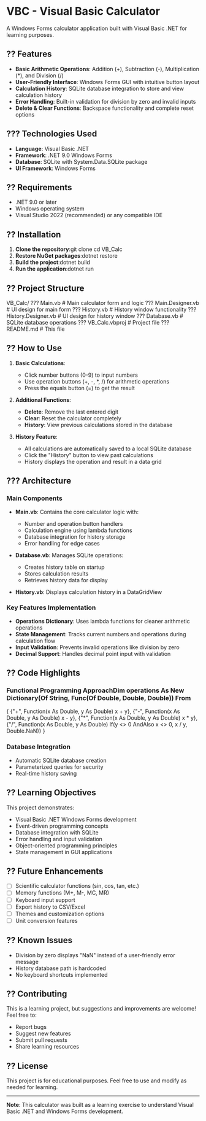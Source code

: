 # VBC - Visual Basic Calculator

A Windows Forms calculator application built with Visual Basic .NET for learning purposes.

## ?? Features

- **Basic Arithmetic Operations**: Addition (+), Subtraction (-), Multiplication (*), and Division (/)
- **User-Friendly Interface**: Windows Forms GUI with intuitive button layout
- **Calculation History**: SQLite database integration to store and view calculation history
- **Error Handling**: Built-in validation for division by zero and invalid inputs
- **Delete & Clear Functions**: Backspace functionality and complete reset options

## ??? Technologies Used

- **Language**: Visual Basic .NET
- **Framework**: .NET 9.0 Windows Forms
- **Database**: SQLite with System.Data.SQLite package
- **UI Framework**: Windows Forms

## ?? Requirements

- .NET 9.0 or later
- Windows operating system
- Visual Studio 2022 (recommended) or any compatible IDE

## ?? Installation

1. **Clone the repository**:git clone <repository-url>
   cd VB_Calc
2. **Restore NuGet packages**:dotnet restore
3. **Build the project**:dotnet build
4. **Run the application**:dotnet run
## ?? Project Structure
VB_Calc/
??? Main.vb                 # Main calculator form and logic
??? Main.Designer.vb        # UI design for main form
??? History.vb              # History window functionality
??? History.Designer.vb     # UI design for history window
??? Database.vb             # SQLite database operations
??? VB_Calc.vbproj         # Project file
??? README.md              # This file
## ?? How to Use

1. **Basic Calculations**:
   - Click number buttons (0-9) to input numbers
   - Use operation buttons (+, -, *, /) for arithmetic operations
   - Press the equals button (=) to get the result

2. **Additional Functions**:
   - **Delete**: Remove the last entered digit
   - **Clear**: Reset the calculator completely
   - **History**: View previous calculations stored in the database

3. **History Feature**:
   - All calculations are automatically saved to a local SQLite database
   - Click the "History" button to view past calculations
   - History displays the operation and result in a data grid

## ??? Architecture

### Main Components

- **Main.vb**: Contains the core calculator logic with:
  - Number and operation button handlers
  - Calculation engine using lambda functions
  - Database integration for history storage
  - Error handling for edge cases

- **Database.vb**: Manages SQLite operations:
  - Creates history table on startup
  - Stores calculation results
  - Retrieves history data for display

- **History.vb**: Displays calculation history in a DataGridView

### Key Features Implementation

- **Operations Dictionary**: Uses lambda functions for cleaner arithmetic operations
- **State Management**: Tracks current numbers and operations during calculation flow
- **Input Validation**: Prevents invalid operations like division by zero
- **Decimal Support**: Handles decimal point input with validation

## ?? Code Highlights

### Functional Programming ApproachDim operations As New Dictionary(Of String, Func(Of Double, Double, Double)) From
{
    {"+", Function(x As Double, y As Double) x + y},
    {"-", Function(x As Double, y As Double) x - y},
    {"*", Function(x As Double, y As Double) x * y},
    {"/", Function(x As Double, y As Double) If(y <> 0 AndAlso x <> 0, x / y, Double.NaN)}
}
### Database Integration
- Automatic SQLite database creation
- Parameterized queries for security
- Real-time history saving

## ?? Learning Objectives

This project demonstrates:
- Visual Basic .NET Windows Forms development
- Event-driven programming concepts
- Database integration with SQLite
- Error handling and input validation
- Object-oriented programming principles
- State management in GUI applications

## ?? Future Enhancements

- [ ] Scientific calculator functions (sin, cos, tan, etc.)
- [ ] Memory functions (M+, M-, MC, MR)
- [ ] Keyboard input support
- [ ] Export history to CSV/Excel
- [ ] Themes and customization options
- [ ] Unit conversion features

## ?? Known Issues

- Division by zero displays "NaN" instead of a user-friendly error message
- History database path is hardcoded
- No keyboard shortcuts implemented

## ?? Contributing

This is a learning project, but suggestions and improvements are welcome! Feel free to:
- Report bugs
- Suggest new features
- Submit pull requests
- Share learning resources

## ?? License

This project is for educational purposes. Feel free to use and modify as needed for learning.

---

**Note**: This calculator was built as a learning exercise to understand Visual Basic .NET and Windows Forms development.
